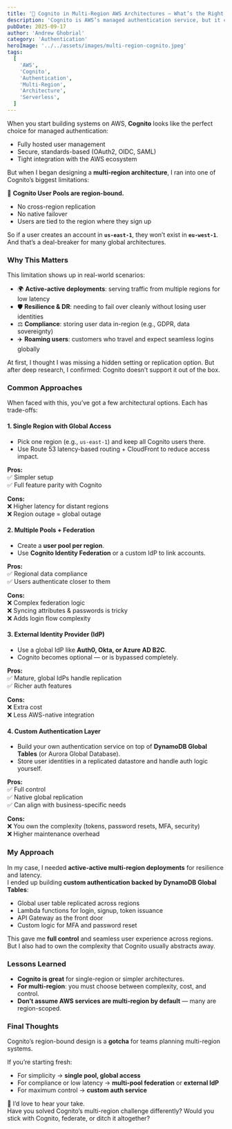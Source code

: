 ```yaml
---
title: '🧠 Cognito in Multi-Region AWS Architectures — What’s the Right Approach?'
description: 'Cognito is AWS’s managed authentication service, but it comes with a critical limitation: user pools are region-bound. In this post, I explore why this matters in multi-region designs and the approaches you can take to solve it.'
pubDate: 2025-09-17
author: 'Andrew Ghobrial'
category: 'Authentication'
heroImage: '../../assets/images/multi-region-cognito.jpeg'
tags:
  [
    'AWS',
    'Cognito',
    'Authentication',
    'Multi-Region',
    'Architecture',
    'Serverless',
  ]
---
```


When you start building systems on AWS, **Cognito** looks like the perfect choice for managed authentication:

- Fully hosted user management
- Secure, standards-based (OAuth2, OIDC, SAML)
- Tight integration with the AWS ecosystem

But when I began designing a **multi-region architecture**, I ran into one of Cognito’s biggest limitations:

🚫 **Cognito User Pools are region-bound.**

- No cross-region replication
- No native failover
- Users are tied to the region where they sign up

So if a user creates an account in **`us-east-1`**, they won’t exist in **`eu-west-1`**. And that’s a deal-breaker for many global architectures.

### Why This Matters

This limitation shows up in real-world scenarios:

- 🌍 **Active-active deployments**: serving traffic from multiple regions for low latency
- 🛡️ **Resilience & DR**: needing to fail over cleanly without losing user identities
- ⚖️ **Compliance**: storing user data in-region (e.g., GDPR, data sovereignty)
- ✈️ **Roaming users**: customers who travel and expect seamless logins globally

At first, I thought I was missing a hidden setting or replication option. But after deep research, I confirmed: Cognito doesn’t support it out of the box.

### Common Approaches

When faced with this, you’ve got a few architectural options. Each has trade-offs:

#### 1. **Single Region with Global Access**

- Pick one region (e.g., `us-east-1`) and keep all Cognito users there.
- Use Route 53 latency-based routing + CloudFront to reduce access impact.

**Pros:**  
✅ Simpler setup  
✅ Full feature parity with Cognito

**Cons:**  
❌ Higher latency for distant regions  
❌ Region outage = global outage

#### 2. **Multiple Pools + Federation**

- Create a **user pool per region**.
- Use **Cognito Identity Federation** or a custom IdP to link accounts.

**Pros:**  
✅ Regional data compliance  
✅ Users authenticate closer to them

**Cons:**  
❌ Complex federation logic  
❌ Syncing attributes & passwords is tricky  
❌ Adds login flow complexity

#### 3. **External Identity Provider (IdP)**

- Use a global IdP like **Auth0, Okta, or Azure AD B2C**.
- Cognito becomes optional — or is bypassed completely.

**Pros:**  
✅ Mature, global IdPs handle replication  
✅ Richer auth features

**Cons:**  
❌ Extra cost  
❌ Less AWS-native integration

#### 4. **Custom Authentication Layer**

- Build your own authentication service on top of **DynamoDB Global Tables** (or Aurora Global Database).
- Store user identities in a replicated datastore and handle auth logic yourself.

**Pros:**  
✅ Full control  
✅ Native global replication  
✅ Can align with business-specific needs

**Cons:**  
❌ You own the complexity (tokens, password resets, MFA, security)  
❌ Higher maintenance overhead

### My Approach

In my case, I needed **active-active multi-region deployments** for resilience and latency.  
I ended up building **custom authentication backed by DynamoDB Global Tables**:

- Global user table replicated across regions
- Lambda functions for login, signup, token issuance
- API Gateway as the front door
- Custom logic for MFA and password reset

This gave me **full control** and seamless user experience across regions.  
But I also had to own the complexity that Cognito usually abstracts away.

### Lessons Learned

- **Cognito is great** for single-region or simpler architectures.
- **For multi-region**: you must choose between complexity, cost, and control.
- **Don’t assume AWS services are multi-region by default** — many are region-scoped.

### Final Thoughts

Cognito’s region-bound design is a **gotcha** for teams planning multi-region systems.

If you’re starting fresh:

- For simplicity → **single pool, global access**
- For compliance or low latency → **multi-pool federation** or **external IdP**
- For maximum control → **custom auth service**

💬 I’d love to hear your take.  
Have you solved Cognito’s multi-region challenge differently? Would you stick with Cognito, federate, or ditch it altogether?
